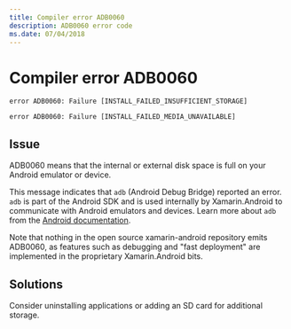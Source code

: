 ```yaml
---
title: Compiler error ADB0060
description: ADB0060 error code
ms.date: 07/04/2018
---
```

# Compiler error ADB0060

```
error ADB0060: Failure [INSTALL_FAILED_INSUFFICIENT_STORAGE]
```

```
error ADB0060: Failure [INSTALL_FAILED_MEDIA_UNAVAILABLE]
```

## Issue

ADB0060 means that the internal or external disk space is full on
your Android emulator or device.

This message indicates that `adb` (Android Debug Bridge) reported an
error. `adb` is part of the Android SDK and is used internally by
Xamarin.Android to communicate with Android emulators and devices.
Learn more about `adb` from the [Android documentation][adb].

Note that nothing in the open source xamarin-android repository
emits ADB0060, as features such as debugging and "fast deployment"
are implemented in the proprietary Xamarin.Android bits.

## Solutions

Consider uninstalling applications or adding an SD card for additional
storage.

[adb]: https://developer.android.com/studio/command-line/adb
